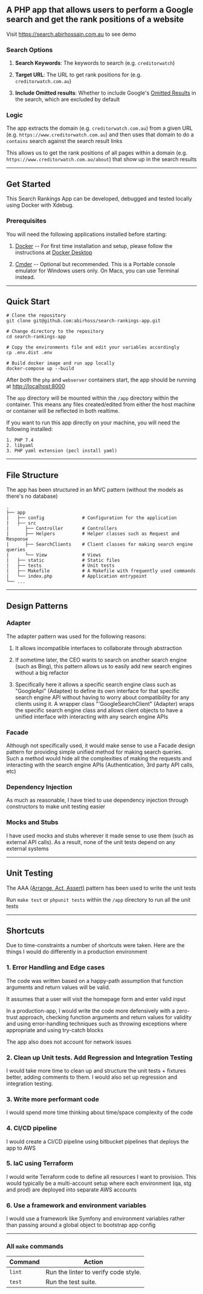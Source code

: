 ## A PHP app that allows users to perform a Google search and get the rank positions of a website

Visit https://search.abirhossain.com.au to see demo

### Search Options

1. **Search Keywords**: The keywords to search (e.g. `creditorwatch`)


2. **Target URL**: The URL to get rank positions for (e.g. `creditorwatch.com.au`)


3. **Include Omitted results**: Whether to include Google's [Omitted Results](https://support.google.com/gsa/answer/2710009?hl=en) in the search, which are excluded by default

### Logic

The app extracts the domain (e.g. `creditorwatch.com.au`) from a given URL (e.g. `https://www.creditorwatch.com.au`) and then uses that domain to do a `contains` search against the search result links

This allows us to get the rank positions of all pages within a domain (e.g. `https://www.creditorwatch.com.au/about`) that show up in the search results

---

## Get Started

This Search Rankings App can be developed, debugged and tested locally using Docker with Xdebug.

### Prerequisites

You will need the following applications installed before starting:

1. [Docker](https://docs.docker.com/install/) -- For first time installation and setup, please follow the instructions at [Docker Desktop](https://docs.docker.com/desktop/)

2. [Cmder](https://cmder.net/) -- Optional but recommended. This is a Portable console emulator for Windows users only. On Macs, you can use Terminal instead.

---

## Quick Start

```
# Clone the repository
git clone git@github.com:abirhoss/search-rankings-app.git

# Change directory to the repository
cd search-rankings-app

# Copy the environments file and edit your variables accordingly
cp .env.dist .env

# Build docker image and run app locally
docker-compose up --build
```

After both the `php` and `webserver` containers start, the app should be running at [http://localhost:8000](http://localhost:8000)

The `app` directory will be mounted within the `/app` directory within the container.
This means any files created/edited from either the host machine or container will be reflected in both realtime.

If you want to run this app directly on your machine, you will need the following installed:

```
1. PHP 7.4
2. libyaml
3. PHP yaml extension (pecl install yaml)
```

---

## File Structure

The app has been structured in an MVC pattern (without the models as there's no database)

	.
	├── app
	|   ├── config              # Configuration for the application
	|   ├── src
	|      ├── Controller       # Controllers
	|      ├── Helpers          # Helper classes such as Request and Response
	|      ├── SearchClients    # Client classes for making search engine queries
	|      └── View             # Views
	|   ├── static              # Static files
	|   ├── tests               # Unit tests
	|   ├── Makefile            # A Makefile with frequently used commands
	|   └── index.php           # Application entrypoint
	└── ...

---

## Design Patterns

### Adapter

The adapter pattern was used for the following reasons:

1. It allows incompatible interfaces to collaborate through abstraction


2. If sometime later, the CEO wants to search on another search engine (such as Bing), this pattern allows us to easily add new search engines without a big refactor


3. Specifically here it allows a specific search engine class such as "GoogleApi" (Adaptee) to define its own interface for that specific search engine API without having to worry about compatibility for any clients using it. A wrapper class "'GoogleSearchClient" (Adapter)  wraps the specific search engine class and allows client objects to have a unified interface with interacting with any search engine APIs

### Facade

Although not specifically used, it would make sense to use a Facade design pattern for providing simple unified method for making search queries. Such a method would hide all the complexities of making the requests and interacting with the search engine APIs (Authentication, 3rd party API calls, etc)

### Dependency Injection

As much as reasonable, I have tried to use dependency injection through constructors to make unit testing easier

### Mocks and Stubs

I have used mocks and stubs wherever it made sense to use them (such as external API calls). As a result, none of the unit tests depend on any external systems

---
## Unit Testing

The AAA [(Arrange, Act, Assert)](https://automationpanda.com/2020/07/07/arrange-act-assert-a-pattern-for-writing-good-tests/) pattern has been used to write the unit tests

Run `make test` or `phpunit tests` within the `/app` directory to run all the unit tests

---

## Shortcuts

Due to time-constraints a number of shortcuts were taken. Here are the things I would do differently in a production environment

### 1. Error Handling and Edge cases

The code was written based on a happy-path assumption that function arguments and return values will be valid.

It assumes that a user will visit the homepage form and enter valid input

In a production-app, I would write the code more defensively with a zero-trust approach, checking function arguments and return values for validity and using error-handling techniques such as throwing exceptions where appropriate and using try-catch blocks

The app also does not account for network issues

### 2. Clean up Unit tests. Add Regression and Integration Testing

I would take more time to clean up and structure the unit tests + fixtures better, adding comments to them. I would also set up regression and integration testing.

### 3. Write more performant code

I would spend more time thinking about time/space complexity of the code

### 4. CI/CD pipeline

I would create a CI/CD pipeline using bitbucket pipelines that deploys the app to AWS

### 5. IaC using Terraform

I would write Terraform code to define all resources I want to provision. This would typically be a multi-account setup where each environment (qa, stg and prod) are deployed into separate AWS accounts

### 6. Use a framework and environment variables

I would use a framework like Symfony and environment variables rather than passing around a global object to bootstrap app config

---

### All `make` commands

| Command | Action |
| ------- | ------ |
| `lint` | Run the linter to verify code style. |
| `test` | Run the test suite. |
